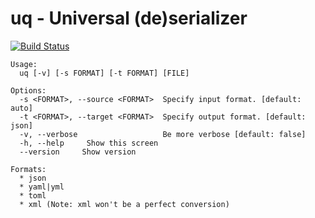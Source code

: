 # uq - Universal (de)serializer

[![Build Status](https://travis-ci.org/solarkennedy/uq.svg?branch=master)](https://travis-ci.org/solarkennedy/uq)

```
Usage:
  uq [-v] [-s FORMAT] [-t FORMAT] [FILE]

Options:
  -s <FORMAT>, --source <FORMAT>  Specify input format. [default: auto]
  -t <FORMAT>, --target <FORMAT>  Specify output format. [default: json]
  -v, --verbose                   Be more verbose [default: false]
  -h, --help     Show this screen
  --version     Show version

Formats:
  * json
  * yaml|yml
  * toml
  * xml (Note: xml won't be a perfect conversion)

